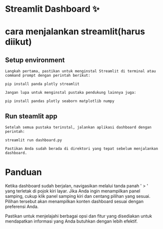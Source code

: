 # Streamlit Dashboard ✨
# cara menjalankan streamlit(harus diikut) 
## Setup environment
```
Langkah pertama, pastikan untuk menginstal Streamlit di terminal atau command prompt dengan perintah berikut:

pip install panda plotly streamlit

Jangan lupa untuk menginstal pustaka pendukung lainnya juga:

pip install pandas plotly seaborn matplotlib numpy
```

## Run steamlit app
```
Setelah semua pustaka terinstal, jalankan aplikasi dashboard dengan perintah:

streamlit run dashboard.py

Pastikan Anda sudah berada di direktori yang tepat sebelum menjalankan dashboard.
```

# Panduan

Ketika dashboard sudah berjalan, navigasikan melalui tanda panah ' > ' yang terletak di pojok kiri layar. Jika Anda ingin menampilkan panel samping, cukup klik panel samping kiri dan centang pilihan yang sesuai. Pilihan tersebut akan menampilkan konten dashboard sesuai dengan preferensi Anda.

Pastikan untuk menjelajahi berbagai opsi dan fitur yang disediakan untuk mendapatkan informasi yang Anda butuhkan dengan lebih efektif.